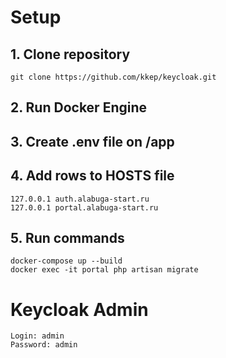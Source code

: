# Setup

## 1. Clone repository
``
git clone https://github.com/kkep/keycloak.git
``

## 2. Run Docker Engine

## 3. Create .env file on /app

## 4. Add rows to HOSTS file
```
127.0.0.1 auth.alabuga-start.ru
127.0.0.1 portal.alabuga-start.ru
```

## 5. Run commands
````
docker-compose up --build
docker exec -it portal php artisan migrate
````



# Keycloak Admin
```
Login: admin
Password: admin
```

